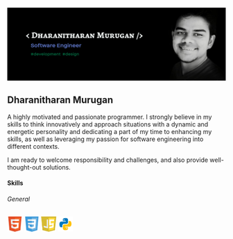 ![](https://github.com/dharanithedev/dharanithedev/blob/main/banner-final.png?raw=true)

## Dharanitharan Murugan

A highly motivated and passionate programmer. I strongly believe in my skills to think innovatively and approach situations with a dynamic and energetic personality and dedicating a part of my time to enhancing my skills, as well as leveraging my passion for software engineering into different contexts.

I am ready to welcome responsibility and challenges, and also provide well-thought-out solutions.

#### Skills

###### General

<img src="https://github.com/dharanithedev/dharanithedev/blob/main/html5.png?raw=true" width="35" height="35"/> <img src="https://github.com/dharanithedev/dharanithedev/blob/main/css3.png?raw=true" width="35" height="35"/> <img src="https://github.com/dharanithedev/dharanithedev/blob/main/javascript.png?raw=true" width="35" height="35"/> <img src="https://github.com/dharanithedev/dharanithedev/blob/main/python.png?raw=true" width="35" height="35"/>








